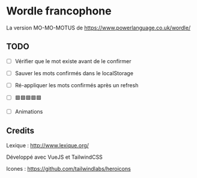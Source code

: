 # Wordle francophone

La version MO-MO-MOTUS de https://www.powerlanguage.co.uk/wordle/

## TODO

- [ ] Vérifier que le mot existe avant de le confirmer
- [ ] Sauver les mots confirmés dans le localStorage
- [ ] Ré-appliquer les mots confirmés après un refresh
- [ ] 🟩🟩🟩🟩🟩
- [ ] Animations


## Credits

Lexique : http://www.lexique.org/

Développé avec VueJS et TailwindCSS

Icones : https://github.com/tailwindlabs/heroicons

